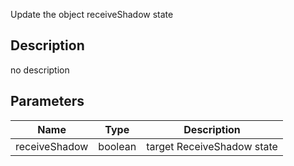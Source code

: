 Update the object receiveShadow state



## Description
no description
## Parameters

<table>
<thead>
	<tr>
		<th>Name</th>
		<th>Type</th>
		<th>Description</th>
	</tr>
</thead>
<tr>
	<td>receiveShadow</td>
	<td><div class='bg-emerald-800 px-2 py-px text-white rounded-sm'>boolean</div></td>
	<td>target ReceiveShadow state</td>
</tr>
</table>